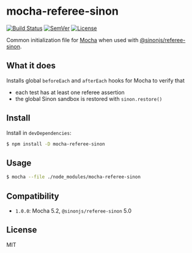 # mocha-referee-sinon

[![Build Status]](https://travis-ci.org/mantoni/mocha-referee-sinon)
[![SemVer]](http://semver.org)
[![License]](https://github.com/mantoni/mocha-referee-sinon/blob/master/LICENSE)

Common initialization file for [Mocha][] when used with
[@sinonjs/referee-sinon][].

## What it does

Installs global `beforeEach` and `afterEach` hooks for Mocha to verify that

- each test has at least one referee assertion
- the global Sinon sandbox is restored with `sinon.restore()`

## Install

Install in `devDependencies`:

```bash
$ npm install -D mocha-referee-sinon
```

## Usage

```bash
$ mocha --file ./node_modules/mocha-referee-sinon
```

## Compatibility

- `1.0.0`: Mocha 5.2, `@sinonjs/referee-sinon` 5.0

## License

MIT

[Build Status]: https://img.shields.io/travis/mantoni/mocha-referee-sinon/master.svg
[SemVer]: https://img.shields.io/:semver-%E2%9C%93-brightgreen.svg
[License]: https://img.shields.io/npm/l/mocha-referee-sinon.svg
[Mocha]: https://mochajs.org
[@sinonjs/referee-sinon]: https://sinonjs.github.io/referee-sinon/
